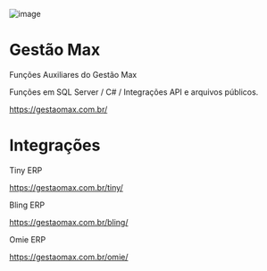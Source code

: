 ![image](https://user-images.githubusercontent.com/1747611/132604473-f628edfa-2937-481a-9e87-a776ec929bc8.png)

# Gestão Max
Funções Auxiliares do Gestão Max

Funções em SQL Server / C# / Integrações API e arquivos públicos.

https://gestaomax.com.br/


# Integrações

Tiny ERP

https://gestaomax.com.br/tiny/

Bling ERP

https://gestaomax.com.br/bling/

Omie ERP

https://gestaomax.com.br/omie/
